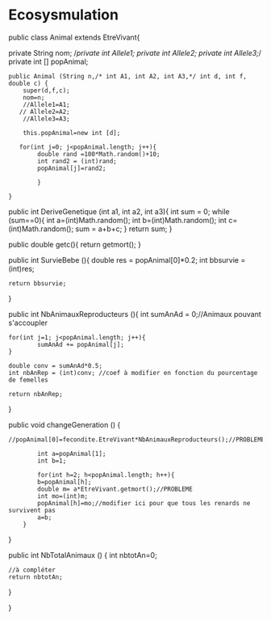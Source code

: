 # Ecosysmulation
public class Animal extends EtreVivant{

private String nom;
/*private int Allele1;
private int Allele2;
private int Allele3;*/
private int [] popAnimal;


	public Animal (String n,/* int A1, int A2, int A3,*/ int d, int f, double c) {
		super(d,f,c);
		nom=n;
		//Allele1=A1;
	   // Allele2=A2;
		//Allele3=A3;
		
		this.popAnimal=new int [d];
		
	   for(int j=0; j<popAnimal.length; j++){
			double rand =100*Math.random()+10;
			int rand2 = (int)rand;
			popAnimal[j]=rand2;

			}
        
	}

public int DeriveGenetique (int a1, int a2, int a3){
    int sum = 0;
    while (sum==0){
        int a=(int)Math.random();
        int b=(int)Math.random();
        int c=(int)Math.random();
        sum = a+b+c;
    }
    return sum;
}

public double getc(){
    return getmort();
}

public int SurvieBebe (){
	double res = popAnimal[0]*0.2;
	int bbsurvie = (int)res;
        
	return bbsurvie;
}

public int NbAnimauxReproducteurs (){
	int sumAnAd = 0;//Animaux pouvant s'accoupler
        
    for(int j=1; j<popAnimal.length; j++){
            sumAnAd += popAnimal[j];
    }
    
    double conv = sumAnAd*0.5;
    int nbAnRep = (int)conv; //coef à modifier en fonction du pourcentage de femelles
   
    return nbAnRep; 
}

public void changeGeneration () {
	
	//popAnimal[0]=fecondite.EtreVivant*NbAnimauxReproducteurs();//PROBLEME
	
	        int a=popAnimal[1];
	        int b=1;
	        
	        for(int h=2; h<popAnimal.length; h++){
            b=popAnimal[h];
            double m= a*EtreVivant.getmort();//PROBLEME
            int mo=(int)m;
            popAnimal[h]=mo;//modifier ici pour que tous les renards ne survivent pas
            a=b;
        }
	
}


public int NbTotalAnimaux () {
	int nbtotAn=0;
	
	//à compléter
	return nbtotAn;
}



}

